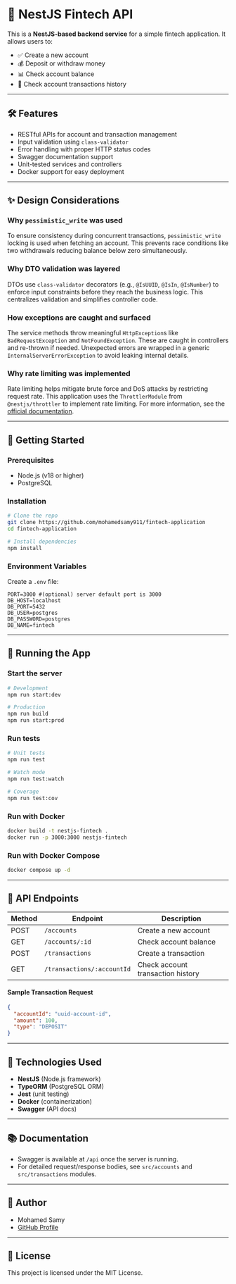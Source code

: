 # 💸 NestJS Fintech API

This is a **NestJS-based backend service** for a simple fintech application. It allows users to:

- ✅ Create a new account
- 💰 Deposit or withdraw money
- 📊 Check account balance
- 📝 Check account transactions history

---

## 🛠️ Features

- RESTful APIs for account and transaction management
- Input validation using `class-validator`
- Error handling with proper HTTP status codes
- Swagger documentation support
- Unit-tested services and controllers
- Docker support for easy deployment

---

## ✨ Design Considerations

### Why `pessimistic_write` was used
To ensure consistency during concurrent transactions, `pessimistic_write` locking is used when fetching an account. This prevents race conditions like two withdrawals reducing balance below zero simultaneously.

### Why DTO validation was layered
DTOs use `class-validator` decorators (e.g., `@IsUUID`, `@IsIn`, `@IsNumber`) to enforce input constraints before they reach the business logic. This centralizes validation and simplifies controller code.

### How exceptions are caught and surfaced
The service methods throw meaningful `HttpException`s like `BadRequestException` and `NotFoundException`. These are caught in controllers and re-thrown if needed. Unexpected errors are wrapped in a generic `InternalServerErrorException` to avoid leaking internal details.

### Why rate limiting was implemented
Rate limiting helps mitigate brute force and DoS attacks by restricting request rate. This application uses the `ThrottlerModule` from `@nestjs/throttler` to implement rate limiting. For more information, see the [official documentation](https://docs.nestjs.com/security/rate-limiting).

---

## 🚀 Getting Started

### Prerequisites
- Node.js (v18 or higher)
- PostgreSQL

### Installation

```bash
# Clone the repo
git clone https://github.com/mohamedsamy911/fintech-application
cd fintech-application

# Install dependencies
npm install
```

### Environment Variables
Create a `.env` file:

```env
PORT=3000 #(optional) server default port is 3000
DB_HOST=localhost
DB_PORT=5432
DB_USER=postgres
DB_PASSWORD=postgres
DB_NAME=fintech
```

---

## 🧪 Running the App

### Start the server
```bash
# Development
npm run start:dev

# Production
npm run build
npm run start:prod
```

### Run tests
```bash
# Unit tests
npm run test

# Watch mode
npm run test:watch

# Coverage
npm run test:cov
```

### Run with Docker
```bash
docker build -t nestjs-fintech .
docker run -p 3000:3000 nestjs-fintech
```

### Run with Docker Compose
```bash
docker compose up -d
```

---

## 🧭 API Endpoints

| Method | Endpoint                        | Description                       |
|--------|---------------------------------|-----------------------------------|
| POST   | `/accounts`                     | Create a new account              |
| GET    | `/accounts/:id`                 | Check account balance             |
| POST   | `/transactions`                 | Create a transaction              |
| GET    | `/transactions/:accountId`      | Check account transaction history |

#### Sample Transaction Request
```json
{
  "accountId": "uuid-account-id",
  "amount": 100,
  "type": "DEPOSIT"
}
```

---

## 🧾 Technologies Used
- **NestJS** (Node.js framework)
- **TypeORM** (PostgreSQL ORM)
- **Jest** (unit testing)
- **Docker** (containerization)
- **Swagger** (API docs)

---

## 📚 Documentation
- Swagger is available at `/api` once the server is running.
- For detailed request/response bodies, see `src/accounts` and `src/transactions` modules.

---

## 🙌 Author
- Mohamed Samy
- [GitHub Profile](https://github.com/mohamedsamy911)

---

## 📄 License
This project is licensed under the MIT License.

